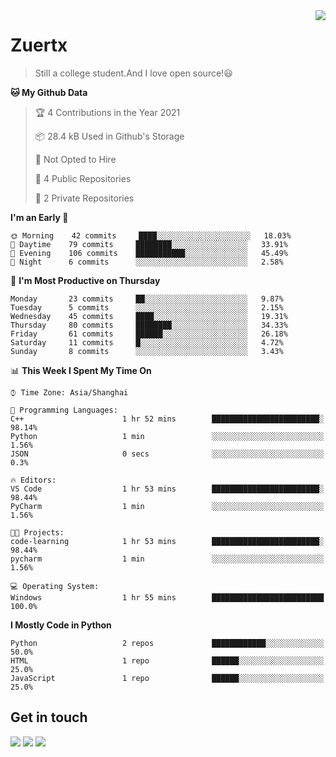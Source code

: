 <a href="#">
<img align="right" src="https://github-readme-stats.vercel.app/api?username=zuertx&show_icons=true&hide_border=true">
</a>

# Zuertx
> Still a college student.And I love open source!😃  

<!--START_SECTION:waka-->
**🐱 My Github Data** 

> 🏆 4 Contributions in the Year 2021
 > 
> 📦 28.4 kB Used in Github's Storage 
 > 
> 🚫 Not Opted to Hire
 > 
> 📜 4 Public Repositories 
 > 
> 🔑 2 Private Repositories  
 > 
**I'm an Early 🐤** 

```text
🌞 Morning    42 commits     ████░░░░░░░░░░░░░░░░░░░░░   18.03% 
🌆 Daytime    79 commits     ████████░░░░░░░░░░░░░░░░░   33.91% 
🌃 Evening    106 commits    ███████████░░░░░░░░░░░░░░   45.49% 
🌙 Night      6 commits      ░░░░░░░░░░░░░░░░░░░░░░░░░   2.58%

```
📅 **I'm Most Productive on Thursday** 

```text
Monday       23 commits     ██░░░░░░░░░░░░░░░░░░░░░░░   9.87% 
Tuesday      5 commits      ░░░░░░░░░░░░░░░░░░░░░░░░░   2.15% 
Wednesday    45 commits     ████░░░░░░░░░░░░░░░░░░░░░   19.31% 
Thursday     80 commits     ████████░░░░░░░░░░░░░░░░░   34.33% 
Friday       61 commits     ██████░░░░░░░░░░░░░░░░░░░   26.18% 
Saturday     11 commits     █░░░░░░░░░░░░░░░░░░░░░░░░   4.72% 
Sunday       8 commits      ░░░░░░░░░░░░░░░░░░░░░░░░░   3.43%

```


📊 **This Week I Spent My Time On** 

```text
⌚︎ Time Zone: Asia/Shanghai

💬 Programming Languages: 
C++                      1 hr 52 mins        ████████████████████████░   98.14% 
Python                   1 min               ░░░░░░░░░░░░░░░░░░░░░░░░░   1.56% 
JSON                     0 secs              ░░░░░░░░░░░░░░░░░░░░░░░░░   0.3%

🔥 Editors: 
VS Code                  1 hr 53 mins        ████████████████████████░   98.44% 
PyCharm                  1 min               ░░░░░░░░░░░░░░░░░░░░░░░░░   1.56%

🐱‍💻 Projects: 
code-learning            1 hr 53 mins        ████████████████████████░   98.44% 
pycharm                  1 min               ░░░░░░░░░░░░░░░░░░░░░░░░░   1.56%

💻 Operating System: 
Windows                  1 hr 55 mins        █████████████████████████   100.0%

```

**I Mostly Code in Python** 

```text
Python                   2 repos             ████████████░░░░░░░░░░░░░   50.0% 
HTML                     1 repo              ██████░░░░░░░░░░░░░░░░░░░   25.0% 
JavaScript               1 repo              ██████░░░░░░░░░░░░░░░░░░░   25.0%

```



<!--END_SECTION:waka-->

## Get in touch
[![](https://img.shields.io/badge/-https://zuertx.tk-0e83cd?style=flat-square&logo=Blogger&logoColor=fff)](https://zuertx.tk)
[![](https://img.shields.io/badge/-@zuertx-3db6f1?style=flat-square&logo=Telegram&logoColor=2ca5e0)](https://t.me/zuertx)
[![](https://img.shields.io/badge/-zuertx@gmail.com-911318?style=flat-square&logo=Gmail&logoColor=white&labelColor=c14438)](mailto:zuertx_at_gmail.com)
